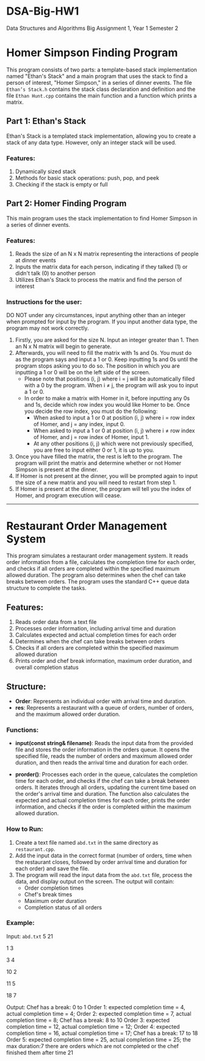 # DSA-Big-HW1
Data Structures and Algorithms Big Assignment 1, Year 1 Semester 2


# Homer Simpson Finding Program

This program consists of two parts: a template-based stack implementation named "Ethan's Stack" and a main program that uses the stack to find a person of interest, "Homer Simpson," in a series of dinner events. The file `Ethan’s Stack.h` contains the stack class declaration and definition and the file `Ethan Hunt.cpp` contains the main function and a function which prints a matrix.

## Part 1: Ethan's Stack

Ethan's Stack is a templated stack implementation, allowing you to create a stack of any data type. However, only an integer stack will be used.

### Features:
1. Dynamically sized stack
2. Methods for basic stack operations: push, pop, and peek
3. Checking if the stack is empty or full

## Part 2: Homer Finding Program

This main program uses the stack implementation to find Homer Simpson in a series of dinner events.

### Features:
1. Reads the size of an N x N matrix representing the interactions of people at dinner events
2. Inputs the matrix data for each person, indicating if they talked (1) or didn't talk (0) to another person
3. Utilizes Ethan's Stack to process the matrix and find the person of interest

### Instructions for the user:
DO NOT under any circumstances, input anything other than an integer when prompted for input by the program. If you input another data type, the program may not work correctly.

1. Firstly, you are asked for the size N. Input an integer greater than 1. Then an N x N matrix will begin to generate.
2. Afterwards, you will need to fill the matrix with 1s and 0s. You must do as the program says and input a 1 or 0. Keep inputting 1s and 0s until the program stops asking you to do so. The position in which you are inputting a 1 or 0 will be on the left side of the screen.
   - Please note that positions (i, j) where i = j will be automatically filled with a 0 by the program. When i ≠ j, the program will ask you to input a 1 or 0.
   - In order to make a matrix with Homer in it, before inputting any 0s and 1s, decide which row index you would like Homer to be. Once you decide the row index, you must do the following:
     - When asked to input a 1 or 0 at position (i, j) where i = row index of Homer, and j = any index, input 0.
     - When asked to input a 1 or 0 at position (i, j) where i ≠ row index of Homer, and j = row index of Homer, input 1.
     - At any other positions (i, j) which were not previously specified, you are free to input either 0 or 1, it is up to you.
3. Once you have filled the matrix, the rest is left to the program. The program will print the matrix and determine whether or not Homer Simpson is present at the dinner.
4. If Homer is not present at the dinner, you will be prompted again to input the size of a new matrix and you will need to restart from step 1.
5. If Homer is present at the dinner, the program will tell you the index of Homer, and program execution will cease.

---

# Restaurant Order Management System

This program simulates a restaurant order management system. It reads order information from a file, calculates the completion time for each order, and checks if all orders are completed within the specified maximum allowed duration. The program also determines when the chef can take breaks between orders. The program uses the standard C++ queue data structure to complete the tasks.

## Features:
1. Reads order data from a text file
2. Processes order information, including arrival time and duration
3. Calculates expected and actual completion times for each order
4. Determines when the chef can take breaks between orders
5. Checks if all orders are completed within the specified maximum allowed duration
6. Prints order and chef break information, maximum order duration, and overall completion status

## Structure:
- **Order**: Represents an individual order with arrival time and duration.
- **res**: Represents a restaurant with a queue of orders, number of orders, and the maximum allowed order duration.

### Functions:

- **input(const string& filename)**:
  Reads the input data from the provided file and stores the order information in the orders queue. It opens the specified file, reads the number of orders and maximum allowed order duration, and then reads the arrival time and duration for each order.

- **prorder()**:
  Processes each order in the queue, calculates the completion time for each order, and checks if the chef can take a break between orders. It iterates through all orders, updating the current time based on the order's arrival time and duration. The function also calculates the expected and actual completion times for each order, prints the order information, and checks if the order is completed within the maximum allowed duration.

### How to Run:
1. Create a text file named `abd.txt` in the same directory as `restaurant.cpp`.
2. Add the input data in the correct format (number of orders, time when the restaurant closes, followed by order arrival time and duration for each order) and save the file.
3. The program will read the input data from the `abd.txt` file, process the data, and display output on the screen. The output will contain:
   - Order completion times
   - Chef's break times
   - Maximum order duration
   - Completion status of all orders

### Example:

Input: `abd.txt`
5 21

1 3

3 4

10 2

11 5

18 7


Output:
Chef has a break: 0 to 1
Order 1: expected completion time = 4, actual completion time = 4;
Order 2: expected completion time = 7, actual completion time = 8;
Chef has a break: 8 to 10
Order 3: expected completion time = 12, actual completion time = 12;
Order 4: expected completion time = 16, actual completion time = 17;
Chef has a break: 17 to 18
Order 5: expected completion time = 25, actual completion time = 25;
the max duration:7 there are orders which are not completed or the chef finished them after time 21
